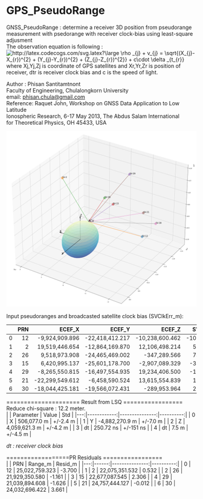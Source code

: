 # GPS_PseudoRange
 GNSS_PseudoRange :  determine a receiver 3D position from pseudorange
                     measurement with psedorange with receiver clock-bias
                     using least-square adjusment<br>
                     The observation equation is following :<br>
<img src="http://latex.codecogs.com/svg.latex?\large&space;\rho&space;_{j}&space;&plus;&space;v_{j}&space;=&space;\sqrt{(X_{j}-X_{r})^{2}&space;&plus;&space;(Y_{j}-Y_{r})^{2}&space;&plus;&space;(Z_{j}-Z_{r})^{2}}&space;&plus;&space;c\cdot&space;\delta&space;_{t_{r}}" title="http://latex.codecogs.com/svg.latex?\large \rho _{j} + v_{j} = \sqrt{(X_{j}-X_{r})^{2} + (Y_{j}-Y_{r})^{2} + (Z_{j}-Z_{r})^{2}} + c\cdot \delta _{t_{r}}" />
<br>
where Xj,Yj,Zj is coordinate of GPS satellites and Xr,Yr,Zr is position of receiver, dtr is receiver clock bias and c is the speed of light.<br>  

 Author : Phisan Santitamtnont <br> 
          Faculty of Engineering, Chulalongkorn University<br>
          email: phisan.chula@gmail.com<br>
 Reference: Raquet John, Workshop on GNSS Data Application to Low Latitude<br>
            Ionospheric Research, 6-17 May 2013, The Abdus Salam International<br> 
            for Theoretical Physics, OH 45433, USA<br>

![alt text](https://github.com/phisan-chula/GPS_PseudoRange/blob/main/GPS_PR_Positioning.png)

Input pseudoranges and  broadcasted  satellite clock bias (SVClkErr_m):<br>

|    |   PRN |          ECEF_X |          ECEF_Y |          ECEF_Z |   SVClkErr_m |
|---:|------:|----------------:|----------------:|----------------:|-------------:|
|  0 |    12 |  -9,924,909.896 | -22,418,412.217 | -10,238,600.462 | -107,674.658 |
|  1 |     2 |  19,519,446.654 | -12,864,169.870 |  12,106,498.214 |   59,947.699 |
|  2 |    26 |   9,518,973.908 | -24,465,469.002 |    -347,289.566 |   74,176.449 |
|  3 |    15 |   6,420,995.137 | -25,601,178.700 |  -2,907,089.329 |  -32,117.066 |
|  4 |    29 |  -8,265,550.815 | -16,497,554.935 |  19,234,406.500 |  -12,988.808 |
|  5 |    21 | -22,299,549.612 |  -6,458,590.524 |  13,615,554.839 |   19,513.491 |
|  6 |    30 | -18,044,425.181 | -19,566,072.431 |    -289,953.964 |   22,534.799 |

===================== Result from LSQ =================<br>
Reduce chi-square : 12.2 meter.<br>
|    |   Parameter |          Value |       Std |
|---:|------------:|---------------:|----------:|
|  0 |           X |    506,077.0 m |  +/-2.4 m |
|  1 |           Y | -4,882,270.9 m |  +/-7.0 m |
|  2 |           Z |  4,059,621.3 m |  +/-4.2 m |
|  3 |          dt |      250.72 ns | +/-151 ns |
|  4 |          dt |          7.5 m |  +/-4.5 m |

*dt : receiver clock bias*

==================PR Residuals =================<br>
|    |   PRN |        Range_m |   Resid_m |
|---:|------:|---------------:|----------:|
|  0 |    12 | 25,022,759.323 |    -3.700 |
|  1 |     2 | 22,075,351.532 |     0.532 |
|  2 |    26 | 21,929,350.580 |    -1.161 |
|  3 |    15 | 22,677,087.545 |     2.306 |
|  4 |    29 | 21,039,894.608 |    -1.626 |
|  5 |    21 | 24,757,444.127 |    -0.012 |
|  6 |    30 | 24,032,696.422 |     3.661 |


